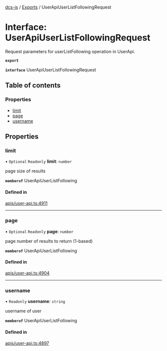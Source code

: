 [dcs-js](../README.md) / [Exports](../modules.md) / UserApiUserListFollowingRequest

# Interface: UserApiUserListFollowingRequest

Request parameters for userListFollowing operation in UserApi.

**`export`**

**`interface`** UserApiUserListFollowingRequest

## Table of contents

### Properties

- [limit](UserApiUserListFollowingRequest.md#limit)
- [page](UserApiUserListFollowingRequest.md#page)
- [username](UserApiUserListFollowingRequest.md#username)

## Properties

### <a id="limit" name="limit"></a> limit

• `Optional` `Readonly` **limit**: `number`

page size of results

**`memberof`** UserApiUserListFollowing

#### Defined in

[apis/user-api.ts:4911](https://github.com/unfoldingWord/dcs-js/blob/b29eb7a/apis/user-api.ts#L4911)

___

### <a id="page" name="page"></a> page

• `Optional` `Readonly` **page**: `number`

page number of results to return (1-based)

**`memberof`** UserApiUserListFollowing

#### Defined in

[apis/user-api.ts:4904](https://github.com/unfoldingWord/dcs-js/blob/b29eb7a/apis/user-api.ts#L4904)

___

### <a id="username" name="username"></a> username

• `Readonly` **username**: `string`

username of user

**`memberof`** UserApiUserListFollowing

#### Defined in

[apis/user-api.ts:4897](https://github.com/unfoldingWord/dcs-js/blob/b29eb7a/apis/user-api.ts#L4897)

